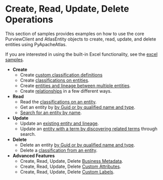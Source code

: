 # Create, Read, Update, Delete Operations

This section of samples provides examples on how to use the core
PurviewClient and AtlasEntity objects to create, read, update, and delete
entities using PyApacheAtlas.

If you are interested in using the built-in Excel functionality, see the [excel samples](../excel/README.md).

* **Create**
  * Create [custom classification definitions](./create_classification_type_definition.py)
  * Create [classifications on entities](./create_entity_and_classification.py).
  * Create [entities and lineage between multiple entities](./create_entity_and_lineage.py).
  * Create [relationships](./create_relationships.py) in a few different ways.
* **Read**
  * Read the [classifications on an entity](./read_classification.py).
  * Get an entity by [by Guid or by qualified name and type](./read_entity_guid_or_name.py).
  * [Search for an entity by name](./read_search_by_name.py).
* **Update**
  * Update an [existing entity and lineage](./update_entity_and_lineage.py).
  * Update an [entity with a term by discovering related terms](./update_entities_with_term.py) through search.
* **Delete**
  * Delete an entity [by Guid or by qualified name and type](./delete_entity.py).
  * Delete a [classification from an entity](./delete_classification_from_entity.py).
* **Advanced Features**
  * Create, Read, Update, Delete [Business Metadata](./crud_business_metadata.py).
  * Create, Read, Update, Delete [Custom Attributes](./crud_custom_attributes.py).
  * Create, Read, Update, Delete [Custom Labels](./crud_custom_labels.py).
